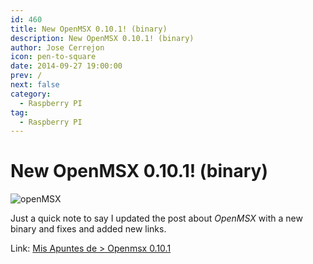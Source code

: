 ```yaml
---
id: 460
title: New OpenMSX 0.10.1! (binary)
description: New OpenMSX 0.10.1! (binary)
author: Jose Cerrejon
icon: pen-to-square
date: 2014-09-27 19:00:00
prev: /
next: false
category:
  - Raspberry PI
tag:
  - Raspberry PI
---
```


# New OpenMSX 0.10.1! (binary)

![openMSX](/images/2014/03/svi-728.jpg)

Just a quick note to say I updated the post about *OpenMSX* with a new binary and fixes and added new links.

Link: [Mis Apuntes de > Openmsx 0.10.1](/post.php?id=382)